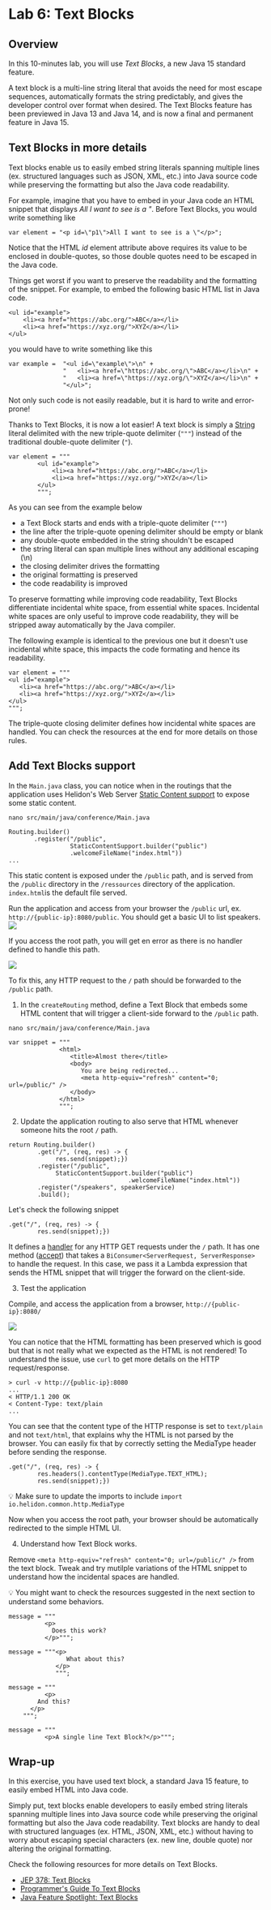 # Lab 6: Text Blocks

## Overview

In this 10-minutes lab, you will use *Text Blocks*, a new Java 15 standard feature.

A text block is a multi-line string literal that avoids the need for most escape sequences, automatically formats the string predictably, and gives the developer control over format when desired. The Text Blocks feature has been previewed in Java 13 and Java 14, and is now a final and permanent feature in Java 15.

## Text Blocks in more details

Text blocks enable us to easily embed string literals spanning multiple lines (ex. structured languages such as JSON, XML, etc.) into Java source code while preserving the formatting but also the Java code readability.

For example, imagine that you have to embed in your Java code an HTML snippet that displays _All I want to see is a "_. Before Text Blocks, you would write something like

```
var element = "<p id=\"p1\">All I want to see is a \"</p>";
```

Notice that the HTML _id_ element attribute above requires its value to be enclosed in double-quotes, so those double quotes need to be escaped in the Java code. 

Things get worst if you want to preserve the readability and the formatting of the snippet. For example, to embed the following basic HTML list in Java code.

```
<ul id="example">
    <li><a href="https://abc.org/">ABC</a></li>
    <li><a href="https://xyz.org/">XYZ</a></li>
</ul>
```
you would have to write something like this

```
var example =  "<ul id=\"example\">\n" +
               "   <li><a href=\"https://abc.org/\">ABC</a></li>\n" +
               "   <li><a href=\"https://xyz.org/\">XYZ</a></li>\n" +
               "</ul>";
```


Not only such code is not easily readable, but it is hard to write and error-prone! 

Thanks to Text Blocks, it is now a lot easier! A text block is simply a [String](https://docs.oracle.com/en/java/javase/14/docs/api/java.base/java/lang/String.html) literal delimited with the new triple-quote delimiter (`"""`) instead of the traditional double-quote delimiter (`"`).

```
var element = """
        <ul id="example">
            <li><a href="https://abc.org/">ABC</a></li>
            <li><a href="https://xyz.org/">XYZ</a></li>
        </ul>
        """; 
```

As you can see from the example below
- a Text Block starts and ends with a triple-quote delimiter (`"""`)
- the line after the triple-quote opening delimiter should be empty or blank
- any double-quote embedded in the string shouldn't be escaped
- the string literal can span multiple lines without any additional escaping (\n)
- the closing delimiter drives the formatting
- the original formatting is preserved
- the code readability is improved

To preserve formatting while improving code readability, Text Blocks differentiate incidental white space, from essential white spaces. Incidental white spaces are only useful to improve code readability, they will be stripped away automatically by the Java compiler.

The following example is identical to the previous one but it doesn't use incidental white space, this impacts the code formating and hence its readability.

```
var element = """
<ul id="example">
   <li><a href="https://abc.org/">ABC</a></li>
   <li><a href="https://xyz.org/">XYZ</a></li>
</ul>
"""; 
```
The triple-quote closing delimiter defines how incidental white spaces are handled. You can check the resources at the end for more details on those rules.


## Add Text Blocks support

In the `Main.java` class, you can notice when in the routings that the application uses Helidon's Web Server [Static Content support](https://helidon.io/docs/v2/#/se/webserver/06_static-content-support) to expose some static content.

`nano src/main/java/conference/Main.java`

```
Routing.builder()
       .register("/public", 
                 StaticContentSupport.builder("public")
                 .welcomeFileName("index.html"))
...
```

This static content is exposed under the `/public` path, and is served from the `/public` directory in the `/ressources` directory of the application. `index.html`is the default file served.

Run the application and access from your browser the `/public` url, ex. `http://{public-ip}:8080/public`. You should get a basic UI to list speakers.
![](./images/lab5-1.png " ") 

If you access the root path, you will get en error as there is no handler defined to handle this path. 

![](./images/lab5-2.png " ") 


To fix this, any HTTP request to the `/` path should be forwarded to the `/public` path.


1. In the `createRouting` method, define a Text Block that embeds some HTML content that will trigger a client-side forward to the `/public` path.


`nano src/main/java/conference/Main.java`

```
var snippet = """
              <html>
                 <title>Almost there</title>
                 <body>
                    You are being redirected...
                    <meta http-equiv="refresh" content="0; url=/public/" />
                 </body>
              </html>
              """;
```

2. Update the application routing to also serve that HTML whenever someone hits the root `/` path.


```
return Routing.builder()
        .get("/", (req, res) -> {
             res.send(snippet);})
        .register("/public", 
             StaticContentSupport.builder("public")
                                 .welcomeFileName("index.html"))
        .register("/speakers", speakerService)
        .build();
```

Let's check the following snippet

```
.get("/", (req, res) -> {
        res.send(snippet);})
```

It defines a [handler](https://helidon.io/docs/v2/apidocs/io.helidon.webserver/io/helidon/webserver/Handler.html) for any HTTP GET requests under the `/` path.  It has one method ([accept](https://docs.oracle.com/en/java/javase/11/docs/api/java.base/java/util/function/BiConsumer.html?is-external=true#accept(T,U))) that takes a `BiConsumer<ServerRequest, ServerResponse>` to handle the request. In this case, we pass it a Lambda expression that sends the HTML snippet that will trigger the forward on the client-side.



3. Test the application

Compile, and access the application from a browser, `http://{public-ip}:8080/`


![](./images/lab5-3.png " ") 

You can notice that the HTML formatting has been preserved which is good but that is not really what we expected as the HTML is not rendered! To understand the issue, use `curl` to get more details on the HTTP request/response.


```
> curl -v http://{public-ip}:8080
...
< HTTP/1.1 200 OK
< Content-Type: text/plain
...
```

You can see that the content type of the HTTP response is set to `text/plain` and not `text/html`, that explains why the HTML is not parsed by the browser. You can easily fix that by correctly setting the MediaType header before sending the response. 

```
.get("/", (req, res) -> {
        res.headers().contentType(MediaType.TEXT_HTML);
        res.send(snippet);})
```

💡 Make sure to update the imports to include `import io.helidon.common.http.MediaType`

Now when you access the root path, your browser should be automatically redirected to the simple HTML UI.


4. Understand how Text Block works.

Remove `<meta http-equiv="refresh" content="0; url=/public/" />` from the text block. Tweak and try mutilple variations of the HTML snippet to understand how the incidental spaces are handled. 

💡 You might want to check the resources suggested in the next section to understand some behaviors.

```
message = """
          <p>
            Does this work?
          </p>""";
```

```
message = """<p>
                What about this?
             </p>
             """;
```

```
message = """
          <p>
        And this?
      </p>
    """;
```

```
message = """
          <p>A single line Text Block?</p>""";
```

## Wrap-up


In this exercise, you have used text block, a standard Java 15 feature, to easily embed HTML into Java code. 

Simply put, text blocks enable developers to easily embed string literals spanning multiple lines into Java source code while preserving the original formatting but also the Java code readability. Text blocks are handy to deal with structured languages (ex. HTML, JSON, XML, etc.) without having to worry about escaping special characters (ex. new line, double quote) nor altering the original formatting.

Check the following resources for more details on Text Blocks.

* [JEP 378: Text Blocks](https://openjdk.java.net/jeps/378)
* [Programmer's Guide To Text Blocks](https://inside.java/2019/08/06/text-blocks-guide/)
* [Java Feature Spotlight: Text Blocks](https://inside.java/2020/05/01/spotlighttextblocks/)










